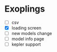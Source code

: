 # Exoplings

- [ ] csv
- [x] loading screen
- [ ] new models change
- [ ] model info page
- [ ] kepler support